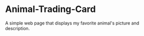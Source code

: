 # Animal-Trading-Card
A simple web page that displays my favorite animal's  picture and description. 
